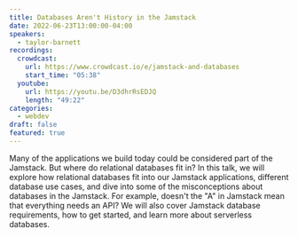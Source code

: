 ```yaml
---
title: Databases Aren't History in the Jamstack
date: 2022-06-23T13:00:00-04:00
speakers:
  - taylor-barnett
recordings:
  crowdcast:
    url: https://www.crowdcast.io/e/jamstack-and-databases
    start_time: "05:38"
  youtube:
    url: https://youtu.be/D3dhrRsEDJQ
    length: "49:22"
categories:
  - webdev
draft: false
featured: true
---
```


Many of the applications we build today could be considered part of the Jamstack. But where do relational databases fit in? In this talk, we will explore how relational databases fit into our Jamstack applications, different database use cases, and dive into some of the misconceptions about databases in the Jamstack. For example, doesn't the "A" in Jamstack mean that everything needs an API? We will also cover Jamstack database requirements, how to get started, and learn more about serverless databases.
